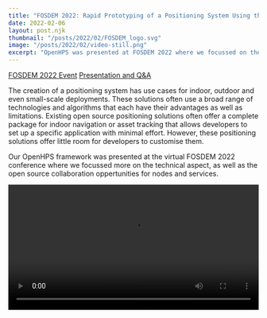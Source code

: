 ```yaml
---
title: "FOSDEM 2022: Rapid Prototyping of a Positioning System Using the OpenHPS Framework"
date: 2022-02-06
layout: post.njk
thumbnail: "/posts/2022/02/FOSDEM_logo.svg"
image: "/posts/2022/02/video-still.png"
excerpt: "OpenHPS was presented at FOSDEM 2022 where we focussed on the open source collaboration oppertunities and presented the framework from a more technical point of view."
---
```


<div class="btn-header">
<a href="https://fosdem.org/2022/schedule/event/lt_openhps/" class="btn btn-red"><i class="fa fa-calendar"></i>FOSDEM 2022 Event</a>
<a href="https://video.fosdem.org/2022/L.lightningtalks/lt_openhps.mp4" class="btn btn-green"><i class="fa fa-file-video-o"></i>Presentation and Q&A</a>
</div>

The creation of a positioning system has use cases for indoor, outdoor and even small-scale deployments. These solutions often use a broad range of technologies and algorithms that each have their advantages as well as limitations. Existing open source positioning solutions often offer a complete package for indoor navigation or asset tracking that allows developers to set up a specific application with minimal effort. However, these positioning solutions offer little room for developers to customise them.

Our OpenHPS framework was presented at the virtual FOSDEM 2022 conference where we focussed more on the technical aspect, as well as the open source collaboration oppertunities for nodes and services.

<video width="100%" controls>
    <source src="https://video.fosdem.org/2022/L.lightningtalks/lt_openhps.webm" type="video/webm">
    <!-- MP4 seems to pause after 4 seconds -->
    <source src="https://video.fosdem.org/2022/L.lightningtalks/lt_openhps.mp4" type="video/mp4">
    Your browser does not support the video tag.
</video>